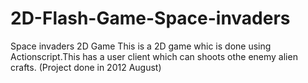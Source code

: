 2D-Flash-Game-Space-invaders
============================

Space invaders 2D Game
This is a 2D game whic is done using Actionscript.This has a user client which can shoots othe enemy alien crafts.
(Project done in 2012 August)
